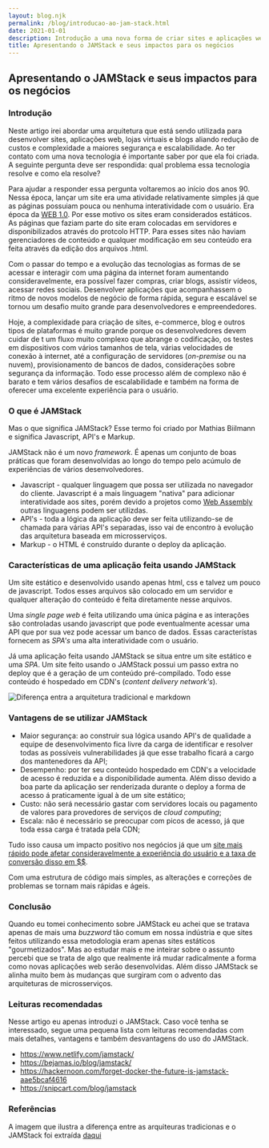 ```yaml
---
layout: blog.njk
permalink: /blog/introducao-ao-jam-stack.html
date: 2021-01-01
description: Introdução a uma nova forma de criar sites e aplicações web de maneira mais rápida, segura e fácil
title: Apresentando o JAMStack e seus impactos para os negócios
---
```


## Apresentando o JAMStack e seus impactos para os negócios

### Introdução

Neste artigo irei abordar uma arquitetura que está sendo utilizada para desenvolver sites, aplicações web, lojas virtuais e blogs aliando redução de custos e complexidade a maiores segurança e escalabilidade. 
Ao ter contato com uma nova tecnologia é importante saber por que ela foi criada. A seguinte pergunta deve ser respondida: qual problema essa tecnologia resolve e como ela resolve? 

Para ajudar a responder essa pergunta voltaremos ao início dos anos 90. Nessa época, lançar um site era uma atividade relativamente simples já que as páginas possuiam pouca ou nenhuma interatividade com o usuário. Era época da [WEB 1.0](https://pt.wikipedia.org/wiki/World_Wide_Web#Web_1.0). Por esse motivo os sites eram considerados estáticos. As páginas que faziam parte do site eram colocadas em servidores e disponibilizados através do protcolo HTTP. Para esses sites não haviam gerenciadores de conteúdo e qualquer modificação em seu conteúdo era feita através da edição dos arquivos .html.

Com o passar do tempo e a evolução das tecnologias as formas de se acessar e interagir com uma página da internet foram aumentando consideravelmente, era possível fazer compras, criar blogs, assistir vídeos, acessar redes sociais. Desenvolver aplicações que acompanhassem o ritmo de novos modelos de negócio de forma rápida, segura e escalável se tornou um desafio muito grande para desenvolvedores e empreendedores.

Hoje, a complexidade para criação de sites, e-commerce, blog e outros tipos de plataformas é muito grande porque os desenvolvedores devem cuidar de t um fluxo muito complexo que abrange o codificação, os testes em dispositivos com vários tamanhos de tela, várias velocidades de conexão à internet, até a configuração de servidores (*on-premise* ou na nuvem), provisionamento de bancos de dados, considerações sobre segurança da informação. Todo esse processo além de complexo não é barato e tem vários desafios de escalabilidade e também na forma de oferecer uma excelente experiência para o usuário.

### O que é JAMStack

Mas o que significa JAMStack? Esse termo foi criado por Mathias Biilmann e significa Javascript, API's e Markup. 

JAMStack não é um novo *framework*. É apenas um conjunto de boas práticas que foram desenvolvidas ao longo do tempo pelo acúmulo de experiências de vários desenvolvedores.

* Javascript - qualquer linguagem que possa ser utilizada no navegador do cliente. Javascript é a mais linguagem "nativa" para adicionar interatividade aos sites, porém devido a projetos como [Web Assembly](https://webassembly.org/) outras linguagens podem ser utilizdas.
* API's - toda a lógica da aplicação deve ser feita utilizando-se de chamada para várias API's separadas, isso vai de encontro à evolução das arquitetura baseada em microsserviços.
* Markup - o HTML é construído durante o deploy da aplicação.

### Características de uma aplicação feita usando JAMStack

Um site estático e desenvolvido usando apenas html, css e talvez um pouco de javascript. Todos esses arquivos são colocado em um servidor e qualquer alteração do conteúdo é feita diretamente nesse arquivos. 

Uma *single page web* é feita utilizando uma única página e as interações são controladas usando javascript que pode eventualmente acessar uma API que por sua vez pode acessar um banco de dados. Essas característas fornecem as *SPA's* uma alta interatividade com o usuário. 

Já uma aplicação feita usando JAMStack se situa entre um site estático e uma *SPA*. Um site feito usando o JAMStack possui um passo extra no deploy que é a geração de um conteúdo pré-compilado. Todo esse conteúdo é hospedado em CDN's (*content delivery network's*). 

![Diferença entra a arquitetura tradicional e markdown](https://dinarys.com/photos/7/jam-dinarys.png)

### Vantagens de se utilizar JAMStack

* Maior segurança: ao construir sua lógica usando API's de qualidade a equipe de desenvolvimento fica livre da carga de identificar e resolver todas as possíveis vulnerabilidades já que esse trabalho ficará a cargo dos mantenedores da API;
* Desempenho: por ter seu conteúdo hospedado em CDN's a velocidade de acesso é reduzida e a disponibilidade aumenta. Além disso devido a boa parte da aplicação ser renderizada durante o deploy a forma de acesso á praticamente igual à de um site estático;
* Custo: não será necessário gastar com servidores locais ou pagamento de valores para provedores de serviços de *cloud computing*;
* Escala: não é necessário se preocupar com picos de acesso, já que toda essa carga é tratada pela CDN;

Tudo isso causa um impacto positivo nos negócios já que um [site mais rápido pode afetar consideravelmente a experiência do usuário e a taxa de conversão disso em $$](https://blog.hubspot.com/marketing/page-load-time-conversion-rates).

Com uma estrutura de código mais simples, as alterações e correções de problemas se tornam mais rápidas e ágeis.

### Conclusão

Quando eu tomei conhecimento sobre JAMStack eu achei que se tratava apenas de mais uma *buzzword* tão comum em nossa indústria e que sites feitos utilizando essa metodologia eram apenas sites estáticos "gourmetizados". Mas ao estudar mais e me inteirar sobre o assunto percebi que se trata de algo que realmente irá mudar radicalmente a forma como novas aplicações web serão desenvolvidas. Além disso JAMStack se alinha muito bem às mudanças que surgiram com o advento das arquiteturas de microsserviços.

### Leituras recomendadas

Nesse artigo eu apenas introduzi o JAMStack. Caso você tenha se interessado, segue uma pequena lista com leituras recomendadas com mais detalhes, vantagens e também desvantagens do uso do JAMStack.

* https://www.netlify.com/jamstack/
* https://bejamas.io/blog/jamstack/
* https://hackernoon.com/forget-docker-the-future-is-jamstack-aae5bcaf4616
* https://snipcart.com/blog/jamstack

### Referências

A imagem que ilustra a diferença entre as arquiteuras tradicionas e o JAMStack foi extraída [daqui](https://snipcart.com/blog/jamstack)


